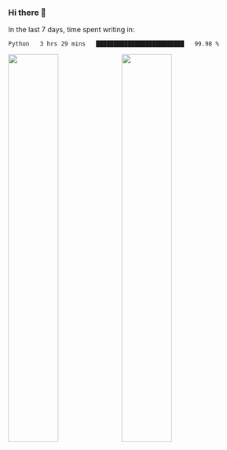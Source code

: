 ### Hi there 👋

In the last 7 days, time spent writing in:

<!--START_SECTION:waka-->
```text
Python   3 hrs 29 mins   █████████████████████████   99.98 % 
```
<!--END_SECTION:waka-->

<img src="https://wakatime.com/share/@jimtje/5d0c92de-08f8-4a72-8f2f-6a9693d1e318.svg" width=45% height=45%> <img src="https://wakatime.com/share/@jimtje/501498ae-bda5-4da7-a89d-b40bcdd5556d.svg" width=45% height=45%>
